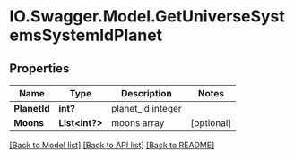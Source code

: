 # IO.Swagger.Model.GetUniverseSystemsSystemIdPlanet
## Properties

Name | Type | Description | Notes
------------ | ------------- | ------------- | -------------
**PlanetId** | **int?** | planet_id integer | 
**Moons** | **List&lt;int?&gt;** | moons array | [optional] 

[[Back to Model list]](../README.md#documentation-for-models) [[Back to API list]](../README.md#documentation-for-api-endpoints) [[Back to README]](../README.md)

